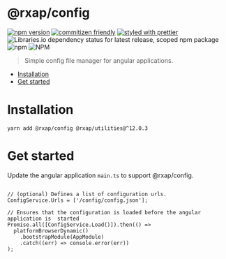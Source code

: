 @rxap/config
======

[![npm version](https://img.shields.io/npm/v/@rxap/config?style=flat-square)](https://www.npmjs.com/package/@rxap/config)
[![commitizen friendly](https://img.shields.io/badge/commitizen-friendly-brightgreen.svg?style=flat-square)](https://commitizen.github.io/cz-cli/)
[![styled with prettier](https://img.shields.io/badge/styled_with-prettier-ff69b4.svg?style=flat-square)](https://github.com/prettier/prettier)
![Libraries.io dependency status for latest release, scoped npm package](https://img.shields.io/librariesio/release/npm/@rxap/config)
![npm](https://img.shields.io/npm/dm/@rxap/config)
![NPM](https://img.shields.io/npm/l/@rxap/config)

> Simple config file manager for angular applications.

- [Installation](#installation)
- [Get started](#get-started)

# Installation

```
yarn add @rxap/config @rxap/utilities@^12.0.3
```

# Get started

Update the angular application `main.ts` to support @rxap/config.

```

// (optional) Defines a list of configuration urls.
ConfigService.Urls = ['/config/config.json'];

// Ensures that the configuration is loaded before the angular application is  started
Promise.all([ConfigService.Load()]).then(() =>
  platformBrowserDynamic()
    .bootstrapModule(AppModule)
    .catch((err) => console.error(err))
);

```


